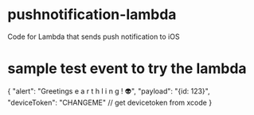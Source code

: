 # pushnotification-lambda
Code for Lambda that sends push notification to iOS


# sample test event to try the lambda
{
  "alert": "Greetings e a r t h l i n g ! 👽",
  "payload": "{id: 123}",
  "deviceToken": "CHANGEME" // get devicetoken from xcode
}
